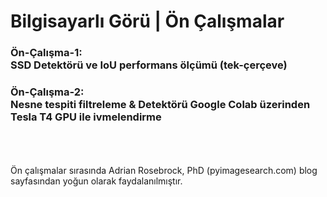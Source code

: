 # Bilgisayarlı Görü | Ön Çalışmalar
### Ön-Çalışma-1: <br>SSD Detektörü ve IoU performans ölçümü (tek-çerçeve)

### Ön-Çalışma-2: <br>Nesne tespiti filtreleme & Detektörü Google Colab üzerinden Tesla T4 GPU ile ivmelendirme



<br><br><br>
Ön çalışmalar sırasında Adrian Rosebrock, PhD (pyimagesearch.com) blog sayfasından yoğun olarak faydalanılmıştır.
